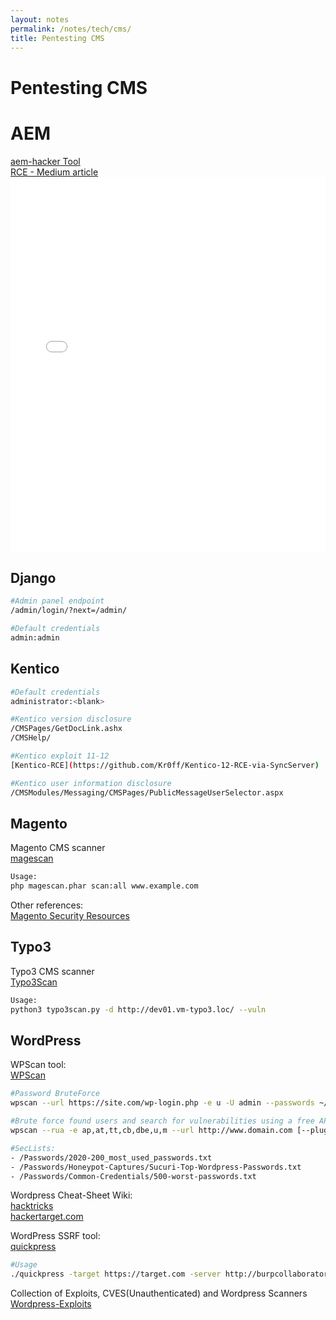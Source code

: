 ```yaml
---
layout: notes
permalink: /notes/tech/cms/
title: Pentesting CMS
---
```


# Pentesting CMS

# AEM
[aem-hacker Tool](https://github.com/0ang3el/aem-hacker)\
[RCE - Medium article](https://medium.com/@SecTech/adobe-experience-manager-exploitation-24bd9eb75ed9)
<embed src="/assets/file/adaptto2019-securing-aem-webapps-by-hacking-them-mikhail-egorov.pdf" type="application/pdf" width="100%" height="600px" />

## Django
```bash
#Admin panel endpoint
/admin/login/?next=/admin/

#Default credentials
admin:admin
```

## Kentico
```bash
#Default credentials
administrator:<blank>

#Kentico version disclosure
/CMSPages/GetDocLink.ashx
/CMSHelp/ 

#Kentico exploit 11-12
[Kentico-RCE](https://github.com/Kr0ff/Kentico-12-RCE-via-SyncServer)

#Kentico user information disclosure
/CMSModules/Messaging/CMSPages/PublicMessageUserSelector.aspx
```

## Magento
Magento CMS scanner\
[magescan](https://github.com/steverobbins/magescan)
```bash
Usage:
php magescan.phar scan:all www.example.com
```
Other references:\
[Magento Security Resources](https://github.com/gwillem/magento-security-resources)


## Typo3

Typo3 CMS scanner\
[Typo3Scan](https://github.com/whoot/Typo3Scan)
```bash
Usage:
python3 typo3scan.py -d http://dev01.vm-typo3.loc/ --vuln
```

## WordPress

WPScan tool:\
[WPScan](https://github.com/wpscanteam/wpscan)
```bash
#Password BruteForce
wpscan --url https://site.com/wp-login.php -e u -U admin --passwords ~/SecList/Passwords/2020-200_most_used_passwords.txt

#Brute force found users and search for vulnerabilities using a free API token (up 50 searchs)
wpscan --rua -e ap,at,tt,cb,dbe,u,m --url http://www.domain.com [--plugins-detection aggressive] --api-token zO9kMVezPe57YcCK8a1kDIsKjEhKzORz2wbhUSQYXcU --passwords ~/Tools/SecLists/Passwords/probable-v2-top1575.txt 

#SecLists:
- /Passwords/2020-200_most_used_passwords.txt
- /Passwords/Honeypot-Captures/Sucuri-Top-Wordpress-Passwords.txt
- /Passwords/Common-Credentials/500-worst-passwords.txt
```

Wordpress Cheat-Sheet Wiki:\
[hacktricks](https://book.hacktricks.xyz/pentesting/pentesting-web/wordpress)\
[hackertarget.com](https://hackertarget.com/attacking-wordpress/)

WordPress SSRF tool:\
[quickpress](https://github.com/0xrodt/quickpress)
```bash
#Usage
./quickpress -target https://target.com -server http://burpcollaborator.net
```

Collection of Exploits, CVES(Unauthenticated) and Wordpress Scanners\
[Wordpress-Exploits](https://github.com/prok3z/Wordpress-Exploits)